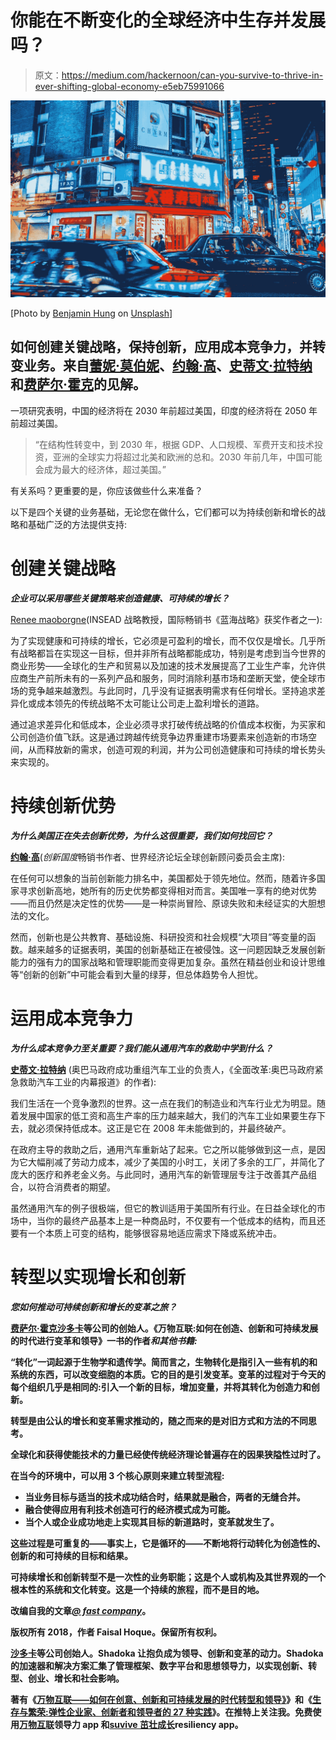 # 你能在不断变化的全球经济中生存并发展吗？

> 原文：<https://medium.com/hackernoon/can-you-survive-to-thrive-in-ever-shifting-global-economy-e5eb75991066>

![](img/ea25a1079bda4940d4e9dab4f9618228.png)

[Photo by [Benjamin Hung](https://unsplash.com/photos/tZ18fIxi_TA?utm_source=unsplash&utm_medium=referral&utm_content=creditCopyText) on [Unsplash](https://unsplash.com/search/photos/busy-chinese-city?utm_source=unsplash&utm_medium=referral&utm_content=creditCopyText)]

## 如何创建关键战略，保持创新，应用成本竞争力，并转变业务。来自[蕾妮·莫伯妮](http://www.blueoceanstrategy.com/aut/renee_mauborgne.html)、[约翰·高](https://www.linkedin.com/in/johnkao/)、[史蒂文·拉特纳](https://www.linkedin.com/in/srattner/)和[费萨尔·霍克](https://www.linkedin.com/in/faisalhoque/)的见解。

一项研究表明，中国的经济将在 2030 年前超过美国，印度的经济将在 2050 年前超过美国。

> “在结构性转变中，到 2030 年，根据 GDP、人口规模、军费开支和技术投资，亚洲的全球实力将超过北美和欧洲的总和。2030 年前几年，中国可能会成为最大的经济体，超过美国。”

有关系吗？更重要的是，你应该做些什么来准备？

以下是四个关键的业务基础，无论您在做什么，它们都可以为持续创新和增长的战略和基础广泛的方法提供支持:

# 创建关键战略

***企业可以采用哪些关键策略来创造健康、可持续的增长？***

[Renee maoborgne](http://www.blueoceanstrategy.com/aut/renee_mauborgne.html)(INSEAD 战略教授，国际畅销书《蓝海战略》获奖作者之一):

为了实现健康和可持续的增长，它必须是可盈利的增长，而不仅仅是增长。几乎所有战略都旨在实现这一目标，但并非所有战略都能成功，特别是考虑到当今世界的商业形势——全球化的生产和贸易以及加速的技术发展提高了工业生产率，允许供应商生产前所未有的一系列产品和服务，同时消除利基市场和垄断天堂，使全球市场的竞争越来越激烈。与此同时，几乎没有证据表明需求有任何增长。坚持追求差异化或成本领先的传统战略不太可能让公司走上盈利增长的道路。

通过追求差异化和低成本，企业必须寻求打破传统战略的价值成本权衡，为买家和公司创造价值飞跃。这是通过跨越传统竞争边界重建市场要素来创造新的市场空间，从而释放新的需求，创造可观的利润，并为公司创造健康和可持续的增长势头来实现的。

# 持续创新优势

***为什么美国正在失去创新优势，为什么这很重要，我们如何找回它？***

[**约翰·高**](http://www.jamming.com/)(*创新国度*畅销书作者、世界经济论坛全球创新顾问委员会主席):

在任何可以想象的当前创新能力排名中，美国都处于领先地位。然而，随着许多国家寻求创新高地，她所有的历史优势都变得相对而言。美国唯一享有的绝对优势——而且仍然是决定性的优势——是一种崇尚冒险、原谅失败和未经证实的大胆想法的文化。

然而，创新也是公共教育、基础设施、科研投资和社会规模“大项目”等变量的函数。越来越多的证据表明，美国的创新基础正在被侵蚀。这一问题因缺乏发展创新能力的强有力的国家战略和管理职能而变得更加复杂。虽然在精益创业和设计思维等“创新的创新”中可能会看到大量的绿芽，但总体趋势令人担忧。

# 运用成本竞争力

***为什么成本竞争力至关重要？我们能从通用汽车的救助中学到什么？***

[**史蒂文·拉特纳**](http://stevenrattner.com/) (奥巴马政府成功重组汽车工业的负责人，《全面改革:奥巴马政府紧急救助汽车工业的内幕报道》的作者):

我们生活在一个竞争激烈的世界。这一点在我们的制造业和汽车行业尤为明显。随着发展中国家的低工资和高生产率的压力越来越大，我们的汽车工业如果要生存下去，就必须保持低成本。这正是它在 2008 年未能做到的，并最终破产。

在政府主导的救助之后，通用汽车重新站了起来。它之所以能够做到这一点，是因为它大幅削减了劳动力成本，减少了美国的小时工，关闭了多余的工厂，并简化了庞大的医疗和养老金义务。与此同时，通用汽车的新管理层专注于改善其产品组合，以符合消费者的期望。

虽然通用汽车的例子很极端，但它的教训适用于美国所有行业。在日益全球化的市场中，当你的最终产品基本上是一种商品时，不仅要有一个低成本的结构，而且还要有一个本质上可变的结构，能够很容易地适应需求下降或系统冲击。

# 转型以实现增长和创新

***您如何推动可持续创新和增长的变革之旅？***

[**费萨尔·霍克**](http://faisalhoque.com/)**[沙多卡](http://shadoka.com/)等公司的创始人。《万物互联:如何在创造、创新和可持续发展的时代进行变革和领导》一书的作者*和其他书籍:***

**“转化”一词起源于生物学和遗传学。简而言之，生物转化是指引入一些有机的和系统的东西，可以改变细胞的本质。它的目的是引发变革。变革的过程对于今天的每个组织几乎是相同的:引入一个新的目标，增加变量，并将其转化为创造力和创新。**

**转型是由公认的增长和变革需求推动的，随之而来的是对旧方式和方法的不同思考。**

**全球化和获得使能技术的力量已经使传统经济理论普遍存在的因果狭隘性过时了。**

**在当今的环境中，可以用 3 个核心原则来建立转型流程:**

*   **当业务目标与适当的技术成功结合时，结果就是融合，两者的无缝合并。**
*   **融合使得应用有利技术创造可行的经济模式成为可能。**
*   **当个人或企业成功地走上实现其目标的新道路时，变革就发生了。**

**这些过程是可重复的——事实上，它是循环的——不断地将行动转化为创造性的、创新的和可持续的目标和结果。**

**可持续增长和创新转型不是一次性的业务职能；这是个人或机构及其世界观的一个根本性的系统和文化转变。这是一个持续的旅程，而不是目的地。**

****改编自我的文章**[***@ fast company***](https://www.fastcompany.com/3004549/how-any-company-can-harness-global-growth-2013-2)。**

****版权所有 2018，作者 Faisal Hoque。保留所有权利。****

**[沙多卡](http://shadoka.com/)等公司创始人。Shadoka 让抱负成为领导、创新和变革的动力。Shadoka 的加速器和解决方案汇集了管理框架、数字平台和思想领导力，以实现创新、转型、创业、增长和社会影响。**

**著有《[万物互联——如何在创意、创新和可持续发展的时代转型和领导》](http://www.amazon.com/Everything-Connects-Creativity-Innovation-Sustainability/dp/0071830758/ref=sr_1_1?ie=UTF8&qid=1376488798&sr=8-1&keywords=everything+connects%2Bfaisal+hoque)》和《[生存与繁荣:弹性企业家、创新者和领导者的 27 种实践](http://survivetothrive.pub/)》。在推特上关注我。免费使用[万物互联](http://app.everythingconnectsthebook.com/login.php)领导力 app 和[suvive 茁壮成长](http://app.survivetothrive.pub/login.php)resiliency app。**
